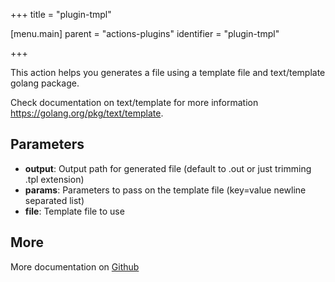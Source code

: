 +++
title = "plugin-tmpl"

[menu.main]
parent = "actions-plugins"
identifier = "plugin-tmpl"

+++

This action helps you generates a file using a template file and text/template golang package.

Check documentation on text/template for more information https://golang.org/pkg/text/template.

## Parameters

* **output**: Output path for generated file (default to <file>.out or just trimming .tpl extension)
* **params**: Parameters to pass on the template file (key=value newline separated list)
* **file**: Template file to use


## More

More documentation on [Github](https://github.com/ovh/cds/tree/master/contrib/plugins/plugin-tmpl/README.md)

